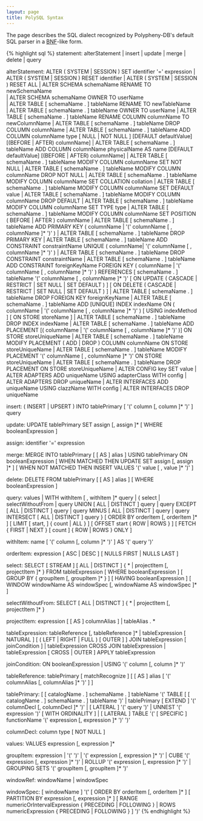 ```yaml
---
layout: page
title: PolySQL Syntax
---
```


The page describes the SQL dialect recognized by Polypheny-DB's default SQL parser in a [BNF](https://en.wikipedia.org/wiki/Backus%E2%80%93Naur_Form)-like form.


{% highlight sql %}
statement:
      alterStatement
  |   insert
  |   update
  |   merge
  |   delete
  |   query

alterStatement:
       ALTER ( SYSTEM | SESSION ) SET identifier '=' expression
     | ALTER ( SYSTEM | SESSION ) RESET identifier
     | ALTER ( SYSTEM | SESSION ) RESET ALL
     | ALTER SCHEMA schemaName RENAME TO newSchemaName  
     | ALTER SCHEMA schemaName OWNER TO userName  
     | ALTER TABLE [ schemaName . ] tableName RENAME TO newTableName  
     | ALTER TABLE [ schemaName . ] tableName OWNER TO userName
     | ALTER TABLE [ schemaName . ] tableName RENAME COLUMN columnName TO newColumnName
     | ALTER TABLE [ schemaName . ] tableName DROP COLUMN columnName
     | ALTER TABLE [ schemaName . ] tableName ADD COLUMN columnName type [ NULL | NOT NULL ] [DEFAULT defaultValue] [(BEFORE | AFTER) columnName]
     | ALTER TABLE [ schemaName . ] tableName ADD COLUMN columnName physicalName AS name [DEFAULT defaultValue] [(BEFORE | AFTER) columnName]
     | ALTER TABLE [ schemaName . ] tableName MODIFY COLUMN columnName SET NOT NULL
     | ALTER TABLE [ schemaName . ] tableName MODIFY COLUMN columnName DROP NOT NULL
     | ALTER TABLE [ schemaName . ] tableName MODIFY COLUMN columnName SET COLLATION collation
     | ALTER TABLE [ schemaName . ] tableName MODIFY COLUMN columnName SET DEFAULT value
     | ALTER TABLE [ schemaName . ] tableName MODIFY COLUMN columnName DROP DEFAULT
     | ALTER TABLE [ schemaName . ] tableName MODIFY COLUMN columnName SET TYPE type
     | ALTER TABLE [ schemaName . ] tableName MODIFY COLUMN columnName SET POSITION ( BEFORE | AFTER ) columnName
     | ALTER TABLE [ schemaName . ] tableName ADD PRIMARY KEY ( columnName | '(' columnName [ , columnName ]* ')' )
     | ALTER TABLE [ schemaName . ] tableName DROP PRIMARY KEY
     | ALTER TABLE [ schemaName . ] tableName ADD CONSTRAINT constraintName UNIQUE ( columnName| '(' columnName [ , columnName ]* ')' )
     | ALTER TABLE [ schemaName . ] tableName DROP CONSTRAINT constraintName
     | ALTER TABLE [ schemaName . ] tableName ADD CONSTRAINT foreignKeyName FOREIGN KEY ( columnName | '(' columnName [ , columnName ]* ')' ) REFERENCES [ schemaName . ] tableName '(' columnName [ , columnName ]* ')' [ ON UPDATE ( CASCADE | RESTRICT | SET NULL | SET DEFAULT ) ] [ ON DELETE ( CASCADE | RESTRICT | SET NULL | SET DEFAULT ) ]
     | ALTER TABLE [ schemaName . ] tableName DROP FOREIGN KEY foreignKeyName
     | ALTER TABLE [ schemaName . ] tableName ADD [UNIQUE] INDEX indexName ON ( columnName | '(' columnName [ , columnName ]* ')' ) [ USING indexMethod ] [ ON STORE storeName ]
     | ALTER TABLE [ schemaName . ] tableName DROP INDEX indexName
     | ALTER TABLE [ schemaName . ] tableName ADD PLACEMENT [( columnName | '(' columnName [ , columnName ]* ')' )] ON STORE storeUniqueName
     | ALTER TABLE [ schemaName . ] tableName MODIFY PLACEMENT ( ADD | DROP ) COLUMN columnName ON STORE storeUniqueName
     | ALTER TABLE [ schemaName . ] tableName MODIFY PLACEMENT '(' columnName [ , columnName ]* ')' ON STORE storeUniqueName 
     | ALTER TABLE [ schemaName . ] tableName DROP PLACEMENT ON STORE storeUniqueName
     | ALTER CONFIG key SET value
     | ALTER ADAPTERS ADD uniqueName USING adapterClass WITH config 
     | ALTER ADAPTERS DROP uniqueName
     | ALTER INTERFACES ADD uniqueName USING clazzName WITH config 
     | ALTER INTERFACES DROP uniqueName
     
insert:
      ( INSERT | UPSERT ) INTO tablePrimary
      [ '(' column [, column ]* ')' ]
      query

update:
      UPDATE tablePrimary
      SET assign [, assign ]*
      [ WHERE booleanExpression ]

assign:
      identifier '=' expression

merge:
      MERGE INTO tablePrimary [ [ AS ] alias ]
      USING tablePrimary
      ON booleanExpression
      [ WHEN MATCHED THEN UPDATE SET assign [, assign ]* ]
      [ WHEN NOT MATCHED THEN INSERT VALUES '(' value [ , value ]* ')' ]

delete:
      DELETE FROM tablePrimary [ [ AS ] alias ]
      [ WHERE booleanExpression ]

query:
      values
  |   WITH withItem [ , withItem ]* query
  |   {
          select
      |   selectWithoutFrom
      |   query UNION [ ALL | DISTINCT ] query
      |   query EXCEPT [ ALL | DISTINCT ] query
      |   query MINUS [ ALL | DISTINCT ] query
      |   query INTERSECT [ ALL | DISTINCT ] query
      }
      [ ORDER BY orderItem [, orderItem ]* ]
      [ LIMIT [ start, ] { count | ALL } ]
      [ OFFSET start { ROW | ROWS } ]
      [ FETCH { FIRST | NEXT } [ count ] { ROW | ROWS } ONLY ]

withItem:
      name
      [ '(' column [, column ]* ')' ]
      AS '(' query ')'

orderItem:
      expression [ ASC | DESC ] [ NULLS FIRST | NULLS LAST ]

select:
      SELECT [ STREAM ] [ ALL | DISTINCT ]
          { * | projectItem [, projectItem ]* }
      FROM tableExpression
      [ WHERE booleanExpression ]
      [ GROUP BY { groupItem [, groupItem ]* } ]
      [ HAVING booleanExpression ]
      [ WINDOW windowName AS windowSpec [, windowName AS windowSpec ]* ]

selectWithoutFrom:
      SELECT [ ALL | DISTINCT ]
          { * | projectItem [, projectItem ]* }

projectItem:
      expression [ [ AS ] columnAlias ]
  |   tableAlias . *

tableExpression:
      tableReference [, tableReference ]*
  |   tableExpression [ NATURAL ] [ ( LEFT | RIGHT | FULL ) [ OUTER ] ] JOIN tableExpression [ joinCondition ]
  |   tableExpression CROSS JOIN tableExpression
  |   tableExpression [ CROSS | OUTER ] APPLY tableExpression

joinCondition:
      ON booleanExpression
  |   USING '(' column [, column ]* ')'

tableReference:
      tablePrimary
      [ matchRecognize ]
      [ [ AS ] alias [ '(' columnAlias [, columnAlias ]* ')' ] ]

tablePrimary:
      [ [ catalogName . ] schemaName . ] tableName
      '(' TABLE [ [ catalogName . ] schemaName . ] tableName ')'
  |   tablePrimary [ EXTEND ] '(' columnDecl [, columnDecl ]* ')'
  |   [ LATERAL ] '(' query ')'
  |   UNNEST '(' expression ')' [ WITH ORDINALITY ]
  |   [ LATERAL ] TABLE '(' [ SPECIFIC ] functionName '(' expression [, expression ]* ')' ')'

columnDecl:
      column type [ NOT NULL ]

values:
      VALUES expression [, expression ]*

groupItem:
      expression
  |   '(' ')'
  |   '(' expression [, expression ]* ')'
  |   CUBE '(' expression [, expression ]* ')'
  |   ROLLUP '(' expression [, expression ]* ')'
  |   GROUPING SETS '(' groupItem [, groupItem ]* ')'

windowRef:
      windowName
  |   windowSpec

windowSpec:
      [ windowName ]
      '('
      [ ORDER BY orderItem [, orderItem ]* ]
      [ PARTITION BY expression [, expression ]* ]
      [
          RANGE numericOrIntervalExpression { PRECEDING | FOLLOWING }
      |   ROWS numericExpression { PRECEDING | FOLLOWING }
      ]
      ')'
{% endhighlight %}